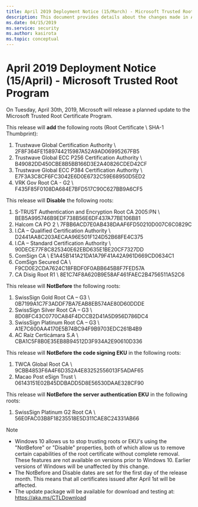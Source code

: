 ```yaml
---
title: April 2019 Deployment Notice (15/March) - Microsoft Trusted Root Program 
description: This document provides details about the changes made in April 2019 to the root store.
ms.date: 04/15/2019
ms.service: security
ms.author: kasirota
ms.topic: conceptual
---
```


# April 2019 Deployment Notice (15/April) - Microsoft Trusted Root Program 

On Tuesday, April 30th, 2019, Microsoft will release a planned update to the Microsoft Trusted Root Certificate Program.

This release will **add** the following roots (Root Certificate \\ SHA-1 Thumbprint):

1.  Trustwave Global Certification Authority \\	2F8F364FE1589744215987A52A9AD06995267FB5
2.  Trustwave Global ECC P256 Certification Authority \\ 	B49082DD450CBE8B5BB166D3E2A40826CDED42CF
3.  Trustwave Global ECC P384 Certification Authority \\ 	E7F3A3C8CF6FC3042E6D0E6732C59E68950D5ED2
4.  VRK Gov Root CA - G2 \\ F435F85F0108DA684E7BFD517C90C627BB9A6CF5 

This release will **Disable** the following roots:

1.  S-TRUST Authentication and Encryption Root CA 2005:PN \\ BEB5A995746B9EDF738B56E6DF437A77BE106B81
2.  Halcom CA PO 2 \\ 7FBB6ACD7E0AB438DAAF6FD50210D007C6C0829C
3.  I.CA – Qualified Certification Authority \\ D2441AA8C203AECAA96E501F124D52B68FE4C375
4.  I.CA – Standard Certification Authority \\ 90DECE77F8C825340E62EBD635E1BE20CF7327DD
5.  ComSign CA \\ E1A45B141A21DA1A79F41A42A961D669CD0634C1
6.  ComSign Secured CA \\ F9CD0E2CDA7624C18FBDF0F0ABB645B8F7FED57A
7.  CA Disig Root R1 \\ 8E1C74F8A620B9E58AF461FAEC2B4756511A52C6

This release will **NotBefore** the following roots:

1.  SwissSign Gold Root CA – G3 \\ 0B7199A1C7F3ADDF7BA7EAB8EB574AE80D60DDDE
2.  SwissSign Silver Root CA – G3 \\ 8D08FC43C0770CA84F4DCCB2D41A5D956D786DC4
3.  SwissSign Platinum Root CA – G3 \\ 	A1E7C600AA4170E5B74BC94F9B9703EDC261B4B9
4.  AC Raíz Certicámara S.A \\ CBA1C5F8B0E35EB8B94512D3F934A2E90610D336

This release will **NotBefore the code signing EKU** in the following roots:

1.  TWCA Global Root CA \\ 9CBB4853F6A4F6D352A4E83252556013F5ADAF65
2.  Macao Post eSign Trust \\ 06143151E02B45DDBADD5D8E56530DAAE328CF90

This release will **NotBefore the server authentication EKU** in the following roots:

1. SwissSign Platinum G2 Root CA \\ 56E0FAC03B8F18235518E5D311CAE8C24331AB66

>[!NOTE]
> * Windows 10 allows us to stop trusting roots or EKU's using the "NotBefore" or "Disable" properties, both of which allow us to remove certain capabilities of the root certificate without complete removal. These features are not available on versions prior to Windows 10. Earlier versions of Windows will be unaffected by this change. 
> * The NotBefore and Disable dates are set for the first day of the release month. This means that all certificates issued after April 1st will be affected.  
> * The update package will be available for download and testing at: <https://aka.ms/CTLDownload>
